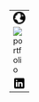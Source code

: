 |   |
|---|
|<img align="left" alt="website" width="22px" src="https://raw.githubusercontent.com/iconic/open-iconic/master/svg/globe.svg" />|
|<img align="left" alt="portfolio" width="22px" src="https://raw.githubusercontent.com/simple-icons/simple-icons/develop/icons/codesandbox.svg" />|
|<img align="left" alt="linkedin" width="22px" src="https://raw.githubusercontent.com/simple-icons/simple-icons/develop/icons/linkedin.svg" />|
